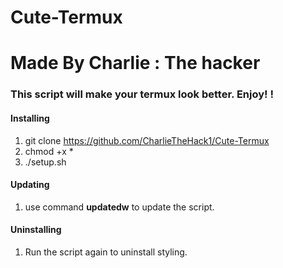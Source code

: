 # Cute-Termux
# Made By Charlie : The hacker
### This script will make your termux look better. Enjoy! ! 
#### Installing

1. git clone https://github.com/CharlieTheHack1/Cute-Termux
2. chmod +x *
2. ./setup.sh

#### Updating

1. use command **updatedw** to update the script.

#### Uninstalling
1. Run the script again to uninstall styling.


